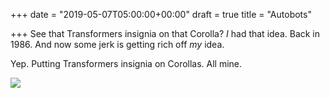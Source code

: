 +++
date = "2019-05-07T05:00:00+00:00"
draft = true
title = "Autobots"

+++
See that Transformers insignia on that Corolla? _I_ had that idea. Back in 1986. And now some jerk is getting rich off _my_ idea. 

Yep. Putting Transformers insignia on Corollas. All mine.

![](https://res.cloudinary.com/tobyblog/image/upload/v1557250765/img/0461CE84-F27F-424A-9AFE-3BD342F2E81F.jpg)